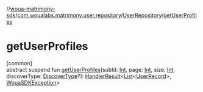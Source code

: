 //[woua-matrimony-sdk](../../../index.md)/[com.woualabs.matrimony.user.repository](../index.md)/[UserRepository](index.md)/[getUserProfiles](get-user-profiles.md)

# getUserProfiles

[common]\
abstract suspend fun [getUserProfiles](get-user-profiles.md)(subId: [Int](https://kotlinlang.org/api/latest/jvm/stdlib/kotlin/-int/index.html), page: [Int](https://kotlinlang.org/api/latest/jvm/stdlib/kotlin/-int/index.html), size: [Int](https://kotlinlang.org/api/latest/jvm/stdlib/kotlin/-int/index.html), discoverType: [DiscoverType](../../com.woualabs.matrimony.type/-discover-type/index.md)?): [HandlerResult](../../com.woualabs.matrimony.errors/-handler-result/index.md)<[List](https://kotlinlang.org/api/latest/jvm/stdlib/kotlin.collections/-list/index.html)<[UserRecord](../../com.woualabs.matrimony.user.mapper/-user-record/index.md)>, [WouaSDKException](../../com.woualabs.matrimony.errors.exception/-woua-s-d-k-exception/index.md)>
